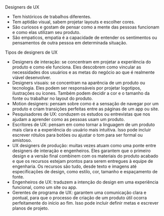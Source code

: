Designers de UX
- Tem históricos de trabalhos diferentes.
- Tem aptidão visual, sabem projetar layouts e escolher cores.
- São curiosos e gostam de pensar como a mente das pessoas funcionam e como elas utilizam seu produto.
- São empaticos, empatia é a capacidade de entender os sentimentos ou pensamentos de outra pessoa em determinada situação.

Tipos de designers de UX
- Designers de interação: se concentram em projetar a experiência do produto e como ele funciona. Eles descobrem como vincular as necessidades dos usuários e as metas do negócio ao que é realmente viável desenvolver. 
- Designers visuais: se concentram na aparência de um produto ou tecnologia. Eles podem ser responsáveis por projetar logotipos, ilustrações ou ícones. Também podem decidir a cor e o tamanho da fonte ou trabalhar no layout do produto. 
- Motion designers: pensam sobre como é a sensação de navegar por um produto e criam transições perfeitas entre as páginas de um app ou site.
- Pesquisadores de UX: conduzem os estudos ou entrevistas que nos ajudam a aprender como as pessoas usam um produto. 
- Escritores de UX: pensam em como tornar a linguagem de um produto mais clara e a experiência do usuário mais intuitiva. Isso pode incluir escrever rótulos para botões ou ajustar o tom para ser formal ou amistoso. 
- UX designers de produção: muitas vezes atuam como uma ponte entre designers de interação e engenheiros. Eles garantem que o primeiro design e a versão final combinem com os materiais do produto acabado e que os recursos estejam prontos para serem entregues à equipe de engenharia. Os recursos são tudo, desde texto e imagens até especificações de design, como estilo, cor, tamanho e espaçamento de fonte. 
- Engenheiros de UX: traduzem a intenção do design em uma experiência funcional, como um site ou app.
- Gerentes de programa de UX: garantem uma comunicação clara e pontual, para que o processo de criação de um produto útil ocorra perfeitamente do início ao fim. Isso pode incluir definir metas e escrever planos de projeto.